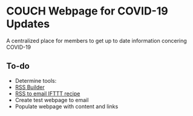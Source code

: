 # COUCH Webpage for COVID-19 Updates
A centralized place for members to get up to date information concering COVID-19

## To-do
- Determine tools:
 - [RSS Builder](https://rss.app/rss-builder)
 - [RSS to email IFTTT recipe](https://ifttt.com/applets/147561p-rss-feed-to-email)
- Create test webpage to email
- Populate webpage with content and links

